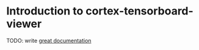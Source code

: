 # Introduction to cortex-tensorboard-viewer

TODO: write [great documentation](http://jacobian.org/writing/what-to-write/)
